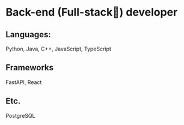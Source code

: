 # Back-end (Full-stack🥲) developer

## Languages:
Python, Java, C++, JavaScript, TypeScript

## Frameworks
FastAPI, React

## Etc.
PostgreSQL
